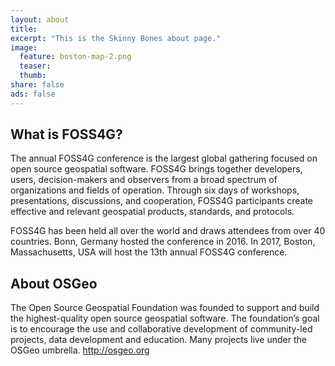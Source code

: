 ```yaml
---
layout: about
title:
excerpt: "This is the Skinny Bones about page."
image:
  feature: boston-map-2.png
  teaser:
  thumb:
share: false
ads: false
---
```


<div>
	<div class="content">
		<h2 dir="ltr">What is FOSS4G?</h2>
		<p dir="ltr">The annual FOSS4G conference is the largest global gathering focused on open source geospatial software. FOSS4G brings together developers, users, decision-makers and observers from a broad spectrum of organizations and fields of operation. Through six days of workshops, presentations, discussions, and cooperation, FOSS4G participants create effective and relevant geospatial products, standards, and protocols.</p>
		<p dir="ltr">FOSS4G has been held all over the world and draws attendees from over 40 countries. Bonn, Germany hosted the conference in 2016. In 2017, Boston, Massachusetts, USA will host the 13th annual FOSS4G conference.</p>
		<h2 dir="ltr">About OSGeo</h2>
		<p dir="ltr">The Open Source Geospatial Foundation was founded to support and build the highest-quality open source geospatial software. The foundation&#8217;s goal is to encourage the use and collaborative development of community-led projects, data development and education. Many projects live under the OSGeo umbrella. <a href="http://osgeo.org/">http://osgeo.org</a></p>
		</div>
	</div>